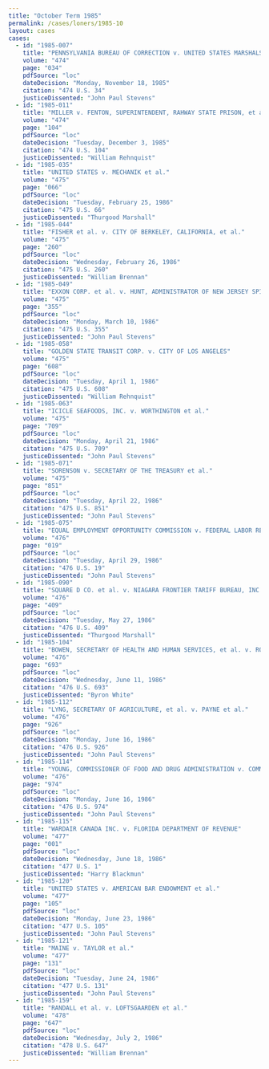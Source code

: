 ```yaml
---
title: "October Term 1985"
permalink: /cases/loners/1985-10
layout: cases
cases:
  - id: "1985-007"
    title: "PENNSYLVANIA BUREAU OF CORRECTION v. UNITED STATES MARSHALS SERVICE et al."
    volume: "474"
    page: "034"
    pdfSource: "loc"
    dateDecision: "Monday, November 18, 1985"
    citation: "474 U.S. 34"
    justiceDissented: "John Paul Stevens"
  - id: "1985-011"
    title: "MILLER v. FENTON, SUPERINTENDENT, RAHWAY STATE PRISON, et al."
    volume: "474"
    page: "104"
    pdfSource: "loc"
    dateDecision: "Tuesday, December 3, 1985"
    citation: "474 U.S. 104"
    justiceDissented: "William Rehnquist"
  - id: "1985-035"
    title: "UNITED STATES v. MECHANIK et al."
    volume: "475"
    page: "066"
    pdfSource: "loc"
    dateDecision: "Tuesday, February 25, 1986"
    citation: "475 U.S. 66"
    justiceDissented: "Thurgood Marshall"
  - id: "1985-044"
    title: "FISHER et al. v. CITY OF BERKELEY, CALIFORNIA, et al."
    volume: "475"
    page: "260"
    pdfSource: "loc"
    dateDecision: "Wednesday, February 26, 1986"
    citation: "475 U.S. 260"
    justiceDissented: "William Brennan"
  - id: "1985-049"
    title: "EXXON CORP. et al. v. HUNT, ADMINISTRATOR OF NEW JERSEY SPILL COMPENSATION FUND, et al."
    volume: "475"
    page: "355"
    pdfSource: "loc"
    dateDecision: "Monday, March 10, 1986"
    citation: "475 U.S. 355"
    justiceDissented: "John Paul Stevens"
  - id: "1985-058"
    title: "GOLDEN STATE TRANSIT CORP. v. CITY OF LOS ANGELES"
    volume: "475"
    page: "608"
    pdfSource: "loc"
    dateDecision: "Tuesday, April 1, 1986"
    citation: "475 U.S. 608"
    justiceDissented: "William Rehnquist"
  - id: "1985-063"
    title: "ICICLE SEAFOODS, INC. v. WORTHINGTON et al."
    volume: "475"
    page: "709"
    pdfSource: "loc"
    dateDecision: "Monday, April 21, 1986"
    citation: "475 U.S. 709"
    justiceDissented: "John Paul Stevens"
  - id: "1985-071"
    title: "SORENSON v. SECRETARY OF THE TREASURY et al."
    volume: "475"
    page: "851"
    pdfSource: "loc"
    dateDecision: "Tuesday, April 22, 1986"
    citation: "475 U.S. 851"
    justiceDissented: "John Paul Stevens"
  - id: "1985-075"
    title: "EQUAL EMPLOYMENT OPPORTUNITY COMMISSION v. FEDERAL LABOR RELATIONS AUTHORITY et al."
    volume: "476"
    page: "019"
    pdfSource: "loc"
    dateDecision: "Tuesday, April 29, 1986"
    citation: "476 U.S. 19"
    justiceDissented: "John Paul Stevens"
  - id: "1985-090"
    title: "SQUARE D CO. et al. v. NIAGARA FRONTIER TARIFF BUREAU, INC., et al."
    volume: "476"
    page: "409"
    pdfSource: "loc"
    dateDecision: "Tuesday, May 27, 1986"
    citation: "476 U.S. 409"
    justiceDissented: "Thurgood Marshall"
  - id: "1985-104"
    title: "BOWEN, SECRETARY OF HEALTH AND HUMAN SERVICES, et al. v. ROY et al."
    volume: "476"
    page: "693"
    pdfSource: "loc"
    dateDecision: "Wednesday, June 11, 1986"
    citation: "476 U.S. 693"
    justiceDissented: "Byron White"
  - id: "1985-112"
    title: "LYNG, SECRETARY OF AGRICULTURE, et al. v. PAYNE et al."
    volume: "476"
    page: "926"
    pdfSource: "loc"
    dateDecision: "Monday, June 16, 1986"
    citation: "476 U.S. 926"
    justiceDissented: "John Paul Stevens"
  - id: "1985-114"
    title: "YOUNG, COMMISSIONER OF FOOD AND DRUG ADMINISTRATION v. COMMUNITY NUTRITION INSTITUTE et al."
    volume: "476"
    page: "974"
    pdfSource: "loc"
    dateDecision: "Monday, June 16, 1986"
    citation: "476 U.S. 974"
    justiceDissented: "John Paul Stevens"
  - id: "1985-115"
    title: "WARDAIR CANADA INC. v. FLORIDA DEPARTMENT OF REVENUE"
    volume: "477"
    page: "001"
    pdfSource: "loc"
    dateDecision: "Wednesday, June 18, 1986"
    citation: "477 U.S. 1"
    justiceDissented: "Harry Blackmun"
  - id: "1985-120"
    title: "UNITED STATES v. AMERICAN BAR ENDOWMENT et al."
    volume: "477"
    page: "105"
    pdfSource: "loc"
    dateDecision: "Monday, June 23, 1986"
    citation: "477 U.S. 105"
    justiceDissented: "John Paul Stevens"
  - id: "1985-121"
    title: "MAINE v. TAYLOR et al."
    volume: "477"
    page: "131"
    pdfSource: "loc"
    dateDecision: "Tuesday, June 24, 1986"
    citation: "477 U.S. 131"
    justiceDissented: "John Paul Stevens"
  - id: "1985-159"
    title: "RANDALL et al. v. LOFTSGAARDEN et al."
    volume: "478"
    page: "647"
    pdfSource: "loc"
    dateDecision: "Wednesday, July 2, 1986"
    citation: "478 U.S. 647"
    justiceDissented: "William Brennan"
---
```

